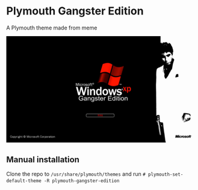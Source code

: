 # Plymouth Gangster Edition
A Plymouth theme made from meme

![Theme demo](animation/anim-28.png)

## Manual installation

Clone the repo to `/usr/share/plymouth/themes` and run `# plymouth-set-default-theme -R plymouth-gangster-edition`
